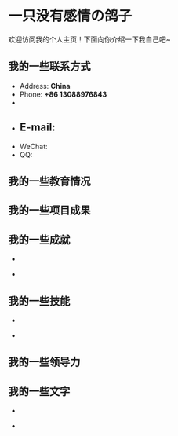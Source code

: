 # 一只没有感情の鸽子

欢迎访问我的个人主页！下面向你介绍一下我自己吧~

<!-- slide -->

## 我的一些联系方式

- Address: **China**
- Phone: **+86 13088976843**
- 

<!-- slide vertical=true -->

- E-mail:
  - 
- WeChat: 
- QQ: 

<!-- slide -->

## 我的一些教育情况

<!-- slide vertical=true -->

<!-- slide -->

## 我的一些项目成果

<!-- slide vertical=true -->

<!-- slide -->

## 我的一些成就

<!-- slide vertical=true -->

- 

<!-- slide vertical=true -->

- 

<!-- slide -->

## 我的一些技能

<!-- slide vertical=true -->

- 

<!-- slide vertical=true -->

- 

<!-- slide -->

## 我的一些领导力

<!-- slide -->

## 我的一些文字

- 

<!-- slide vertical=true -->

- 
